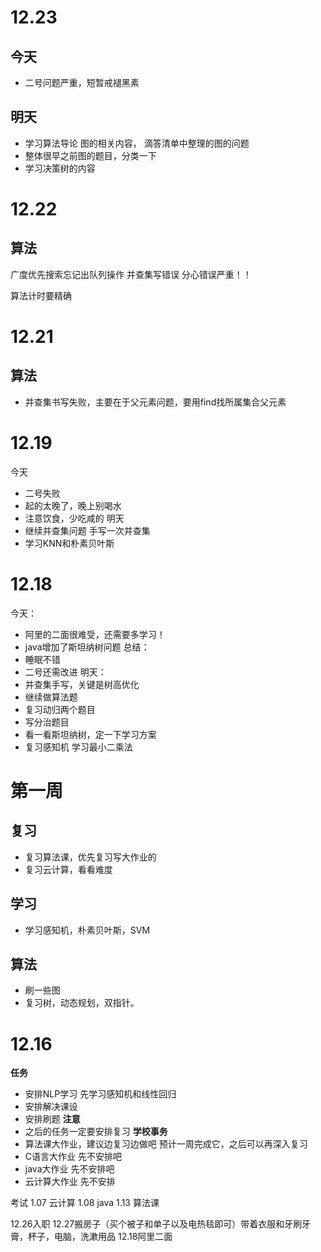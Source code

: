 # 12.23
## 今天
- 二号问题严重，短暂戒褪黑素
## 明天
- 学习算法导论 图的相关内容， 滴答清单中整理的图的问题
- 整体很早之前图的题目，分类一下
- 学习决策树的内容
# 12.22
## 算法
广度优先搜索忘记出队列操作
并查集写错误
分心错误严重！！

算法计时要精确

# 12.21
## 算法
- 并查集书写失败，主要在于父元素问题，要用find找所属集合父元素


# 12.19
今天
- 二号失败
- 起的太晚了，晚上别喝水
- 注意饮食，少吃咸的
明天
- 继续并查集问题 手写一次并查集
- 学习KNN和朴素贝叶斯


# 12.18
今天：
- 阿里的二面很难受，还需要多学习！
- java增加了斯坦纳树问题
总结：
- 睡眠不错
- 二号还需改进
明天：
- 并查集手写，关键是树高优化
- 继续做算法题
- 复习动归两个题目
- 写分治题目
- 看一看斯坦纳树，定一下学习方案
- 复习感知机 学习最小二乘法

# 第一周

## 复习
- 复习算法课，优先复习写大作业的
- 复习云计算，看看难度
## 学习
- 学习感知机，朴素贝叶斯，SVM
## 算法
- 刷一些图
- 复习树，动态规划，双指针。

# 12.16
**任务**
- 安排NLP学习 先学习感知机和线性回归
- 安排解决课设
- 安排刷题
**注意**
- 之后的任务一定要安排复习
**学校事务**
- 算法课大作业，建议边复习边做吧   预计一周完成它，之后可以再深入复习
- C语言大作业 先不安排吧
- java大作业 先不安排吧
- 云计算大作业 先不安排

考试
1.07 云计算
1.08 java
1.13 算法课

12.26入职
12.27搬房子（买个被子和单子以及电热毯即可）带着衣服和牙刷牙膏，杯子，电脑，洗漱用品
12.18阿里二面



